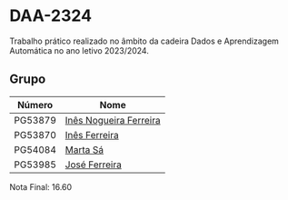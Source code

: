 # DAA-2324

Trabalho prático realizado no âmbito da cadeira Dados e Aprendizagem Automática no ano letivo 2023/2024.

## Grupo
| Número   | Nome                                                        |
| -------- | ----------------------------------------------------------- |
| PG53879  | [Inês Nogueira Ferreira](https://github.com/inesferreira18) |
| PG53870  | [Inês Ferreira](https://github.com/inesxferreira)           |
| PG54084  | [Marta Sá](https://github.com/findingmarta)                 |
| PG53985  | [José Ferreira](https://github.com/rafa2002)                |

Nota Final: 16.60
